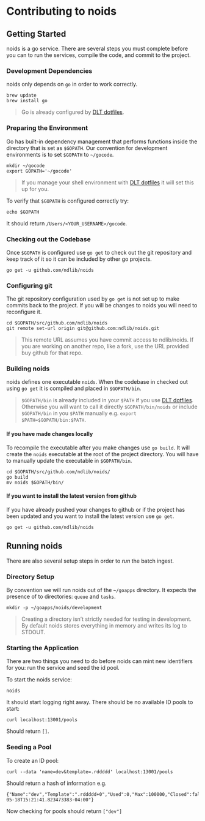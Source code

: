 # Contributing to noids

## Getting Started
noids is a go service. There are several steps you must complete before you can to run the services, compile the code, and commit to the project.

### Development Dependencies
noids only depends on `go` in order to work correctly.

```console
brew update
brew install go
```

> Go is already configured by [DLT dotfiles](https://github.com/ndlib/dlt-dotfiles).

### Preparing the Environment
Go has built-in dependency management that performs functions inside the directory that is set as `$GOPATH`. Our convention for development environments is to set `$GOPATH` to `~/gocode`.

```console
mkdir ~/gocode
export GOPATH='~/gocode'
```

> If you manage your shell environment with [DLT dotfiles](https://github.com/ndlib/dlt-dotfiles) it will set this up for you.

To verify that `$GOPATH` is configured correctly try:

```console
echo $GOPATH
```

It should return `/Users/<YOUR_USERNAME>/gocode`.

### Checking out the Codebase
Once `$GOPATH` is configured use `go get` to check out the git repository and keep track of it so it can be included by other go projects.

```console
go get -u github.com/ndlib/noids
```

### Configuring git
The git repository configuration used by `go get` is not set up to make commits back to the project. If you will be changes to noids you will need to reconfigure it.

```console
cd $GOPATH/src/github.com/ndlib/noids
git remote set-url origin git@github.com:ndlib/noids.git
```

> This remote URL assumes you have commit access to ndlib/noids. If you are working on another repo, like a fork, use the URL provided buy github for that repo.

### Building noids
noids defines one executable `noids`. When the codebase in checked out using `go get` it is compiled and placed in `$GOPATH/bin`.

> `$GOPATH/bin` is already included in your `$PATH` if you use [DLT dotfiles](https://github.com/ndlib/dlt-dotfiles). Otherwise you will want to call it directly `$GOPATH/bin/noids` or include `$GOPATH/bin` in you `$PATH` manually e.g. `export $PATH=$GOPATH/bin:$PATH`.

#### If you have made changes locally
To recompile the executable after you make changes use `go build`. It will create the `noids` executable at the root of the project directory. You will have to manually update the executable in `$GOPATH/bin`.

```console
cd $GOPATH/src/github.com/ndlib/noids/
go build
mv noids $GOPATH/bin/
```

#### If you want to install the latest version from github
If you have already pushed your changes to github or if the project has been updated and you want to install the latest version use `go get`.

```console
go get -u github.com/ndlib/noids
```

## Running noids
There are also several setup steps in order to _run_ the batch ingest.

### Directory Setup
By convention we will run noids out of the `~/goapps` directory. It expects the presence of to directories: `queue` and `tasks`.

```console
mkdir -p ~/goapps/noids/development
```

> Creating a directory isn’t strictly needed for testing in development. By default noids stores everything in memory and writes its log to STDOUT.

### Starting the Application
There are two things you need to do before noids can mint new identifiers for you: run the service and seed the id pool.

To start the noids service:

```console
noids
```

It should start logging right away. There should be no available ID pools to start:

```console
curl localhost:13001/pools
```

Should return `[]`.

### Seeding a Pool
To create an ID pool:

```console
curl --data 'name=dev&template=.rddddd' localhost:13001/pools
```

Should return a hash of information e.g.

```console
{"Name":"dev","Template":".rddddd+0","Used":0,"Max":100000,"Closed":false,"LastMint":"2016-05-18T15:21:41.823473383-04:00"}
```

Now checking for pools should return `["dev"]`
